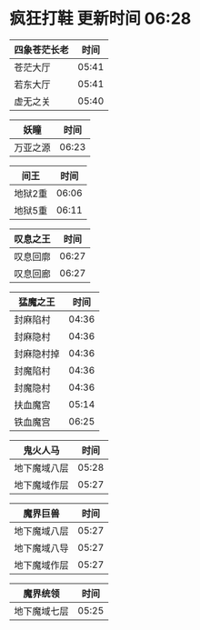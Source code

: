 # 疯狂打鞋 更新时间 06:28

| 四象苍茫长老   | 时间    |
|--------|-------|
| 苍茫大厅 | 05:41 |
| 若东大厅 | 05:41 |
| 虚无之关 | 05:40 |

| 妖瞳   | 时间    |
|--------|-------|
| 万亚之源 | 06:23 |

| 间王   | 时间    |
|--------|-------|
| 地狱2重 | 06:06 |
| 地狱5重 | 06:11 |

| 叹息之王   | 时间    |
|--------|-------|
| 叹息回廓 | 06:27 |
| 叹息回廊 | 06:27 |

| 猛魔之王   | 时间    |
|--------|-------|
| 封麻陷村 | 04:36 |
| 封麻隐村 | 04:36 |
| 封麻隐村掉 | 04:36 |
| 封魔陷村 | 04:36 |
| 封魔隐村 | 04:36 |
| 扶血魔宫 | 05:14 |
| 铁血魔宫 | 06:25 |

| 鬼火人马   | 时间    |
|--------|-------|
| 地下魔域八层 | 05:28 |
| 地下魔域作层 | 05:27 |

| 魔界巨兽   | 时间    |
|--------|-------|
| 地下魔域八层 | 05:27 |
| 地下魔域八导 | 05:27 |
| 地下魔域作层 | 05:27 |

| 魔界统领   | 时间    |
|--------|-------|
| 地下魔域七层 | 05:25 |